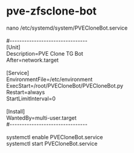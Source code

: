 # pve-zfsclone-bot
nano /etc/systemd/system/PVECloneBot.service<br>
<br>
#--------------------------------<br>
[Unit]<br>
Description=PVE Clone TG Bot<br>
After=network.target<br>
<br>
[Service]<br>
EnvironmentFile=/etc/environment<br>
ExecStart=/root/PVECloneBot/PVECloneBot.py<br>
Restart=always<br>
StartLimitInterval=0<br>
<br>
[Install]<br>
WantedBy=multi-user.target<br>
#--------------------------------<br>
<br>
systemctl enable PVECloneBot.service<br>
systemctl start PVECloneBot.service<br>
